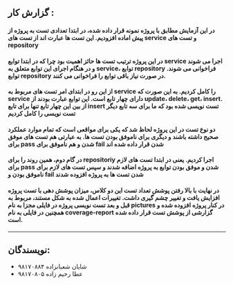 ## گزارش کار : 

#### در این آزمایش مطابق با پروژه نمونه قرار داده شده، در ابتدا تعدادی تست به پروژه از پیش اماده افزودیم. این تست ها عبارت اند از تست های service و تست های repository
#### در این پروژه ترتیب تست ها حائز اهمیت بود چرا که در ابتدا توابع service اجرا می شوند و در هنگام اجرای این توابع متعلق به service، توابع repository فراخوانی می شوند. توابع repository در صورت نیاز باقی توابع را فراخوانی می کنند.

#### از این رو در ابتدای امر تست های مربوط به service را کامل کردیم. به این صورت که service دارای چهار تابع است. این توابع عبارت بودند از update، delete، get، insert. از بین این چهار تابع تنها برای تابع insert تست نویسی شده بود که ما برای سه تابع دیگر تست نویسی را کامل کردیم

#### دو نوع تست در این پروژه لحاظ شد که یکی برای مواقعی است که تمام موارد عملکرد صحیح داشته باشند و دیگری برای ناموفق بودن تست ها. به عبارتی هم تست های موفق برای pass شدن و هم ناموفق برای fail شدن قرار داده شده اند
#### در گام دوم، همین روند را برای repositoriy اجرا کردیم. یعنی در ابتدا تست های لازم برای pass شدن و موفق بودن توابع به پروژه اضافه شدند و سپس تست های لازم برای ناموفق بودن و fail شدن تست ها به پروژه افزوده شدند

#### در نهایت با بالا رفتن پوشش تعداد تست این دو کلاس، میزان پوشش دهی با تست پروژه افزایش یافت و تغییر چشم گیری داشت. تغییرات اعمال شده به شکل مستند، مربوط به قبل و بعد تست نویسی پروژه در فایلی مجزا به نام pictures در کنار پروژه افزوده شده و همچنین در فایلی به نام coverage-report گزارشی از پوشش تست قرار داده شده است.


---
## نویسندگان:
 - شایان شعبانزاده ۹۸۱۷۰۸۸۴
 - عطا رحیم زاده ۹۸۱۷۰۸۰۵
